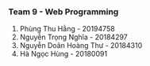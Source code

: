 ### Team 9 - Web Programming 

1. Phùng Thu Hằng - 20194758
2. Nguyễn Trọng Nghĩa - 20184297
3. Nguyễn Doãn Hoàng Thư - 20184310
4. Hà Ngọc Hùng - 20180091
